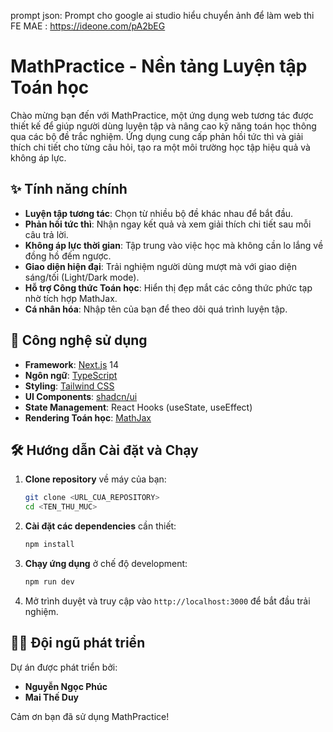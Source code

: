 prompt json: 
Prompt cho google ai studio hiểu chuyển ảnh để làm web thi FE MAE : https://ideone.com/pA2bEG

# MathPractice - Nền tảng Luyện tập Toán học

Chào mừng bạn đến với MathPractice, một ứng dụng web tương tác được thiết kế để giúp người dùng luyện tập và nâng cao kỹ năng toán học thông qua các bộ đề trắc nghiệm. Ứng dụng cung cấp phản hồi tức thì và giải thích chi tiết cho từng câu hỏi, tạo ra một môi trường học tập hiệu quả và không áp lực.

## ✨ Tính năng chính

- **Luyện tập tương tác**: Chọn từ nhiều bộ đề khác nhau để bắt đầu.
- **Phản hồi tức thì**: Nhận ngay kết quả và xem giải thích chi tiết sau mỗi câu trả lời.
- **Không áp lực thời gian**: Tập trung vào việc học mà không cần lo lắng về đồng hồ đếm ngược.
- **Giao diện hiện đại**: Trải nghiệm người dùng mượt mà với giao diện sáng/tối (Light/Dark mode).
- **Hỗ trợ Công thức Toán học**: Hiển thị đẹp mắt các công thức phức tạp nhờ tích hợp MathJax.
- **Cá nhân hóa**: Nhập tên của bạn để theo dõi quá trình luyện tập.

## 🚀 Công nghệ sử dụng

- **Framework**: [Next.js](https://nextjs.org/) 14
- **Ngôn ngữ**: [TypeScript](https://www.typescriptlang.org/)
- **Styling**: [Tailwind CSS](https://tailwindcss.com/)
- **UI Components**: [shadcn/ui](https://ui.shadcn.com/)
- **State Management**: React Hooks (useState, useEffect)
- **Rendering Toán học**: [MathJax](https://www.mathjax.org/)

## 🛠️ Hướng dẫn Cài đặt và Chạy

1.  **Clone repository** về máy của bạn:
    ```bash
    git clone <URL_CUA_REPOSITORY>
    cd <TEN_THU_MUC>
    ```

2.  **Cài đặt các dependencies** cần thiết:
    ```bash
    npm install
    ```

3.  **Chạy ứng dụng** ở chế độ development:
    ```bash
    npm run dev
    ```

4.  Mở trình duyệt và truy cập vào `http://localhost:3000` để bắt đầu trải nghiệm.

## 👨‍💻 Đội ngũ phát triển

Dự án được phát triển bởi:

- **Nguyễn Ngọc Phúc**
- **Mai Thế Duy**

Cảm ơn bạn đã sử dụng MathPractice!

